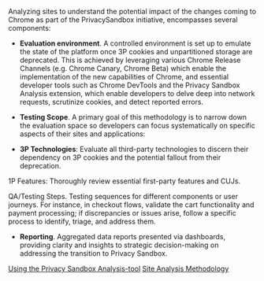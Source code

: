 Analyzing sites to understand the potential impact of the changes coming to Chrome as part of the PrivacySandbox initiative, encompasses several components:

* **Evaluation environment**. A controlled environment is set up to emulate the state of the platform once 3P cookies and unpartitioned storage are deprecated. This is achieved by leveraging various Chrome Release Channels (e.g. Chrome Canary, Chrome Beta) which enable the implementation of the new capabilities of Chrome, and essential developer tools such as Chrome DevTools and the Privacy Sandbox Analysis extension, which enable developers to delve deep into network requests, scrutinize cookies, and detect reported errors.

* **Testing Scope**. A primary goal of this methodology is to narrow down the evaluation space so developers can focus systematically on specific aspects of their sites and applications:

* **3P Technologies**: Evaluate all third-party technologies to discern their dependency on 3P cookies and the potential fallout from their deprecation.

1P Features: Thoroughly review essential first-party features and CUJs.

QA/Testing Steps. Testing sequences for different components or user journeys. For instance, in checkout flows, validate the cart functionality and payment processing; if discrepancies or issues arise, follow a specific process to identify, triage, and address them.

* **Reporting**. Aggregated data reports presented via dashboards, providing clarity and insights to strategic decision-making on addressing the transition to Privacy Sandbox.

[Using the Privacy Sandbox Analysis-tool](https://github.com/GoogleChromeLabs/ps-analysis-tool/wiki/Home/Using-the-Privacy-Sandbox-Analysis-tool)
[Site Analysis Methodology](https://github.com/GoogleChromeLabs/ps-analysis-tool/wiki/Home/Site-Analysis-Methodology)